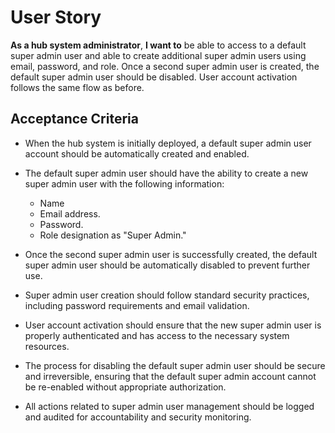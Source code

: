 # User Story

**As a hub system administrator**, **I want to** be able to access to a default super admin user and able to create additional super admin users using email, password, and role. Once a second super admin user is created, the default super admin user should be disabled. User account activation follows the same flow as before.

## Acceptance Criteria

- When the hub system is initially deployed, a default super admin user account should be automatically created and enabled.

- The default super admin user should have the ability to create a new super admin user with the following information:
  - Name
  - Email address.
  - Password.
  - Role designation as "Super Admin."

- Once the second super admin user is successfully created, the default super admin user should be automatically disabled to prevent further use.

- Super admin user creation should follow standard security practices, including password requirements and email validation.

- User account activation should ensure that the new super admin user is properly authenticated and has access to the necessary system resources.

- The process for disabling the default super admin user should be secure and irreversible, ensuring that the default super admin account cannot be re-enabled without appropriate authorization.

- All actions related to super admin user management should be logged and audited for accountability and security monitoring.